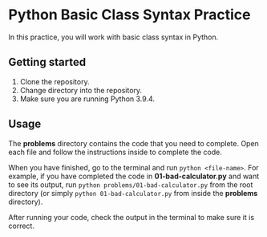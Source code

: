 # Python Basic Class Syntax Practice

In this practice, you will work with basic class syntax in Python.

## Getting started

1. Clone the repository.
2. Change directory into the repository.
3. Make sure you are running Python 3.9.4.

## Usage

The __problems__ directory contains the code that you need to
complete. Open each file and follow the instructions inside to
complete the code.

When you have finished, go to the terminal and run `python
<file-name>`. For example, if you have completed the code in
__01-bad-calculator.py__ and want to see its output, run `python
problems/01-bad-calculator.py` from the root directory (or simply
`python 01-bad-calculator.py` from inside the __problems__ directory).

After running your code, check the output in the terminal to make sure
it is correct.
